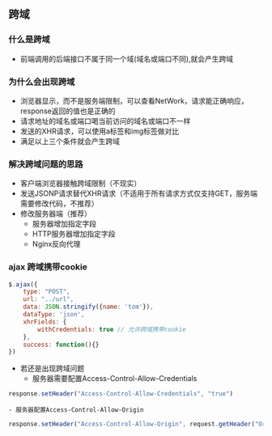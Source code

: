 ## 跨域

### 什么是跨域
- 前端调用的后端接口不属于同一个域(域名或端口不同),就会产生跨域

### 为什么会出现跨域
- 浏览器显示，而不是服务端限制，可以查看NetWork，请求能正确响应，response返回的值也是正确的
- 请求地址的域名或端口喝当前访问的域名或端口不一样
- 发送的XHR请求，可以使用a标签和img标签做对比
- 满足以上三个条件就会产生跨域

### 解决跨域问题的思路
- 客户端浏览器接触跨域限制（不现实）
- 发送JSONP请求替代XHR请求（不适用于所有请求方式仅支持GET，服务端需要修改代码，不推荐）
- 修改服务器端（推荐）
    - 服务器增加指定字段
    - HTTP服务器增加指定字段
    - Nginx反向代理

### ajax 跨域携带cookie

```js
$.ajax({
    type: "POST",
    url: "../url",
    data: JSON.stringify({name: 'tom'}),
    dataType: 'json',
    xhrFields: {
        withCredentials: true // 允许跨域携带cookie
    },
    success: function(){}
})
```

- 若还是出现跨域问题
    - 服务器需要配置Access-Control-Allow-Credentials

```js
response.setHeader("Access-Control-Allow-Credentials", "true")
```

    - 服务器配置Access-Control-Allow-Origin

```js
response.setHeader("Access-Control-Allow-Origin", request.getHeader("Origin"))
```
